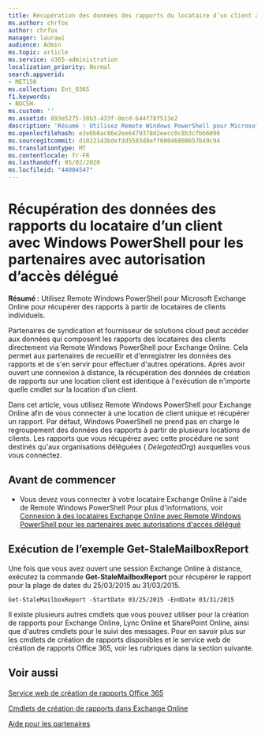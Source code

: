 ```yaml
---
title: Récupération des données des rapports du locataire d’un client avec Windows PowerShell pour les partenaires avec autorisation d’accès délégué
ms.author: chrfox
author: chrfox
manager: laurawi
audience: Admin
ms.topic: article
ms.service: o365-administration
localization_priority: Normal
search.appverid:
- MET150
ms.collection: Ent_O365
f1.keywords:
- NOCSH
ms.custom: ''
ms.assetid: 893e5275-30b3-433f-8ecd-644f78f513e2
description: 'Résumé : Utilisez Remote Windows PowerShell pour Microsoft Exchange Online pour récupérer des rapports à partir de locataires de clients individuels.'
ms.openlocfilehash: e3e6b0ac86e2ee6479378d2eecc0c8b3cfbb6096
ms.sourcegitcommit: d1022143bdefdd5583d8eff08046808657b49c94
ms.translationtype: MT
ms.contentlocale: fr-FR
ms.lasthandoff: 05/02/2020
ms.locfileid: "44004547"
---
```

# <a name="retrieve-customer-tenant-reporting-data-with-windows-powershell-for-delegated-access-permissions-dap-partners"></a>Récupération des données des rapports du locataire d’un client avec Windows PowerShell pour les partenaires avec autorisation d’accès délégué

 **Résumé :** Utilisez Remote Windows PowerShell pour Microsoft Exchange Online pour récupérer des rapports à partir de locataires de clients individuels.
  
Partenaires de syndication et fournisseur de solutions cloud peut accéder aux données qui composent les rapports des locataires des clients directement via Remote Windows PowerShell pour Exchange Online. Cela permet aux partenaires de recueillir et d'enregistrer les données des rapports et de s'en servir pour effectuer d'autres opérations. Après avoir ouvert une connexion à distance, la récupération des données de création de rapports sur une location client est identique à l'exécution de n'importe quelle cmdlet sur la location d'un client.
  
Dans cet article, vous utilisez Remote Windows PowerShell pour Exchange Online afin de vous connecter à une location de client unique et récupérer un rapport. Par défaut, Windows PowerShell ne prend pas en charge le regroupement des données des rapports à partir de plusieurs locations de clients. Les rapports que vous récupérez avec cette procédure ne sont destinés qu'aux organisations déléguées ( _DelegatedOrg_) auxquelles vous vous connectez.
  
 
## <a name="before-you-begin"></a>Avant de commencer

- Vous devez vous connecter à votre locataire Exchange Online à l'aide de Remote Windows PowerShell Pour plus d'informations, voir [Connexion à des locataires Exchange Online avec Remote Windows PowerShell pour les partenaires avec autorisations d'accès délégué](connect-to-exchange-online-tenants-with-remote-windows-powershell-for-delegated.md)
    
## <a name="run-the-get-stalemailboxreport-sample"></a>Exécution de l’exemple Get-StaleMailboxReport

Une fois que vous avez ouvert une session Exchange Online à distance, exécutez la commande **Get-StaleMailboxReport** pour récupérer le rapport pour la plage de dates du 25/03/2015 au 31/03/2015.
  
```
Get-StaleMailboxReport -StartDate 03/25/2015 -EndDate 03/31/2015
```

Il existe plusieurs autres cmdlets que vous pouvez utiliser pour la création de rapports pour Exchange Online, Lync Online et SharePoint Online, ainsi que d'autres cmdlets pour le suivi des messages. Pour en savoir plus sur les cmdlets de création de rapports disponibles et le service web de création de rapports Office 365, voir les rubriques dans la section suivante.
  
## <a name="see-also"></a>Voir aussi

#### 

[Service web de création de rapports Office 365](https://go.microsoft.com/fwlink/p/?LinkId=532777)
  
[Cmdlets de création de rapports dans Exchange Online](https://go.microsoft.com/fwlink/p/?LinkId=526430)
  
[Aide pour les partenaires](https://go.microsoft.com/fwlink/p/?LinkID=533477)

